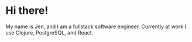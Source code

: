 # Hi there!

My name is Jen, and I am a fullstack software engineer. Currently at work I use Clojure, PostgreSQL, and React. 
